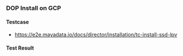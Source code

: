 ### DOP Install on GCP

#### Testcase

- https://e2e.mayadata.io/docs/director/installation/tc-install-ssd-lpv

#### Test Result